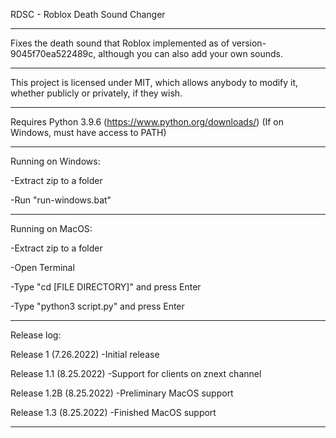 RDSC - Roblox Death Sound Changer
___________________________________________________
Fixes the death sound that Roblox implemented as of version-9045f70ea522489c, although you can also add your own sounds.
___________________________________________________
This project is licensed under MIT, which allows anybody to modify it, whether publicly or privately, if they wish.
___________________________________________________
Requires Python 3.9.6 (https://www.python.org/downloads/) (If on Windows, must have access to PATH)
___________________________________________________
Running on Windows:

-Extract zip to a folder

-Run "run-windows.bat"
___________________________________________________
Running on MacOS:

-Extract zip to a folder

-Open Terminal

-Type "cd [FILE DIRECTORY]" and press Enter

-Type "python3 script.py" and press Enter
___________________________________________________
Release log:

Release 1 (7.26.2022)
-Initial release

Release 1.1 (8.25.2022)
-Support for clients on znext channel

Release 1.2B (8.25.2022)
-Preliminary MacOS support

Release 1.3 (8.25.2022)
-Finished MacOS support
___________________________________________________
